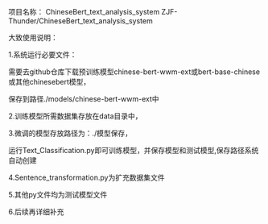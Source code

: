 项目名称：
ChineseBert_text_analysis_system
ZJF-Thunder/ChineseBert_text_analysis_system

大致使用说明：

1.系统运行必要文件：

需要去github仓库下载预训练模型chinese-bert-wwm-ext或bert-base-chinese或其他chinesebert模型，

保存到路径./models/chinese-bert-wwm-ext中

2.训练模型所需数据集存放在data目录中，

3.微调的模型存放路径为：./模型保存，

运行Text_Classification.py即可训练模型，并保存模型和测试模型,保存路径系统自动创建

4.Sentence_transformation.py为扩充数据集文件

5.其他py文件均为测试模型文件

6.后续再详细补充